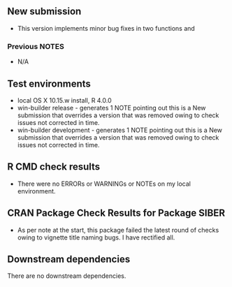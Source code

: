 ## New submission
* This version implements minor bug fixes in two functions and 


### Previous NOTES
* N/A

## Test environments
* local OS X 10.15.w install, R 4.0.0
* win-builder release - generates 1 NOTE pointing out this is a New submission that overrides a version that was removed owing to check issues not corrected in time.
* win-builder development - generates 1 NOTE pointing out this is a New submission that overrides a version that was removed owing to check issues not corrected in time.


## R CMD check results
* There were no ERRORs or WARNINGs or NOTEs on my local environment.

## CRAN Package Check Results for Package SIBER
* As per note at the start, this package failed the latest round of checks owing to vignette title naming bugs. I have rectified all.

## Downstream dependencies
There are no downstream dependencies.

